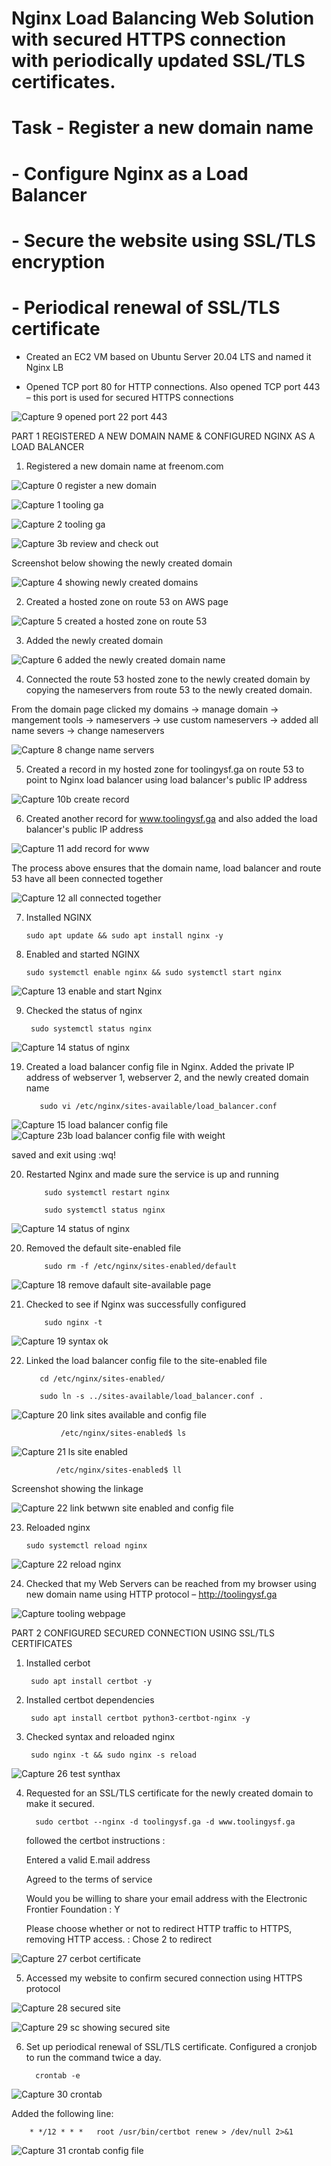 
# Nginx Load Balancing Web Solution with secured HTTPS connection with periodically updated SSL/TLS certificates.

# Task -  Register a new domain name
     
 #     - Configure Nginx as a Load Balancer
     
#       - Secure the website using SSL/TLS encryption

#      - Periodical renewal of SSL/TLS certificate


- Created an EC2 VM based on Ubuntu Server 20.04 LTS and named it Nginx LB 
   
 - Opened TCP port 80 for HTTP connections. Also opened TCP port 443 – this port is used for secured HTTPS connections
 
![Capture 9 opened port 22   port 443](https://user-images.githubusercontent.com/92916632/151833451-ef4c6800-a043-4e48-9610-104cd02c38d7.PNG)

PART 1 REGISTERED A NEW DOMAIN NAME & CONFIGURED NGINX AS A LOAD BALANCER


1. Registered a new domain name at freenom.com
  
  ![Capture 0 register a new domain](https://user-images.githubusercontent.com/92916632/151789392-60aefa59-261c-463f-b3cd-0ea0c2295d3c.PNG)


![Capture 1 tooling ga](https://user-images.githubusercontent.com/92916632/151788150-949887c9-8419-44e3-9092-aa9a7fe31eb2.PNG)

![Capture 2 tooling ga](https://user-images.githubusercontent.com/92916632/151788340-2f1abb2c-5b67-4206-8240-70842fbbf1b2.PNG)

![Capture 3b  review and check out](https://user-images.githubusercontent.com/92916632/151788847-6cb12391-9b31-4c2d-8072-d5f7271a2dc6.PNG)

Screenshot below showing the newly created domain

![Capture 4 showing newly created domains](https://user-images.githubusercontent.com/92916632/151788486-2f5773ac-014b-4870-b55f-f690f3033439.PNG)


2. Created a hosted zone on route 53 on AWS page

![Capture 5 created a hosted zone on route 53](https://user-images.githubusercontent.com/92916632/151797020-fbbba70a-2011-4c8f-814d-8cb6031e413e.PNG)

 
   
  3. Added the newly created domain
   
 ![Capture 6 added the newly created domain name](https://user-images.githubusercontent.com/92916632/151798695-9eda39f1-a249-4ea4-95b2-2a8cf41160cb.PNG) 
 

4.  Connected the route 53 hosted zone to the newly created domain by copying the nameservers from route 53 to the newly created domain. 
 
 From the domain page clicked my domains → manage domain → mangement tools →  nameservers → use custom nameservers → added all name severs → change nameservers
 
 ![Capture 8 change name servers](https://user-images.githubusercontent.com/92916632/151801876-84129e67-fd84-4cab-8a12-d4e10ac1eec1.PNG)

  
5. Created a record in my hosted zone for toolingysf.ga on route 53  to point to Nginx load balancer using load balancer's public IP address

![Capture 10b create record](https://user-images.githubusercontent.com/92916632/151838437-99bd337c-6747-407b-9c3a-fee689c47bf5.PNG)


6. Created another record for www.toolingysf.ga  and also added the load balancer's public IP address

![Capture 11 add record for www](https://user-images.githubusercontent.com/92916632/151839691-319965f0-c5a0-4a7c-87f1-cd5516fa3039.PNG)


The process above ensures that the domain name, load balancer and route 53 have all been connected together

![Capture 12 all connected together](https://user-images.githubusercontent.com/92916632/151841000-6e8cac77-08fa-402f-b3a9-22b0774e6a2f.PNG)



 7. Installed NGINX 

        sudo apt update && sudo apt install nginx -y
        
 
 8. Enabled and started NGINX

        sudo systemctl enable nginx && sudo systemctl start nginx         
 ![Capture 13 enable and start Nginx](https://user-images.githubusercontent.com/92916632/151845362-6c84bd02-0779-4d24-902e-0f21ad0150d6.PNG)
 
 9.  Checked the status of nginx 

          sudo systemctl status nginx

  
  ![Capture 14 status of nginx](https://user-images.githubusercontent.com/92916632/151845960-c1170e07-c8ca-4718-87ba-2f74d320051e.PNG)
  
 19. Created a load balancer config file in Nginx. Added the private IP address of webserver 1, webserver 2, and the newly created domain name

    
            sudo vi /etc/nginx/sites-available/load_balancer.conf
            

![Capture 15 load balancer config file](https://user-images.githubusercontent.com/92916632/151888513-6395bd53-bad6-4743-a60f-502a841964f4.PNG)
![Capture 23b load balancer config file with weight](https://user-images.githubusercontent.com/92916632/151890270-d9934968-1b51-4d20-bd9e-9e9e20e40bf1.PNG)

saved and exit using :wq!


20. Restarted Nginx and made sure the service is up and running

            sudo systemctl restart nginx

            sudo systemctl status nginx
            
![Capture 14 status of nginx](https://user-images.githubusercontent.com/92916632/151890931-a3042391-b56a-40e6-8fa5-75e798af82dc.PNG)
  
   
 20. Removed the default site-enabled file
   
             sudo rm -f /etc/nginx/sites-enabled/default

![Capture 18 remove dafault site-available page](https://user-images.githubusercontent.com/92916632/151866652-4248a47f-393b-4bcc-8591-c27d3a253ed4.PNG)

 21. Checked to see if Nginx was successfully configured

             sudo nginx -t 

![Capture 19 syntax ok](https://user-images.githubusercontent.com/92916632/151870567-70f42f12-bc29-4631-95f8-68bab7464bae.PNG)
 

22. Linked the load balancer config file to the site-enabled file
     
           cd /etc/nginx/sites-enabled/
 
           sudo ln -s ../sites-available/load_balancer.conf .
           
   ![Capture 20 link sites available and config file](https://user-images.githubusercontent.com/92916632/151873263-011b15b6-11f8-4b77-a32c-09f5021ce252.PNG) 
   
               /etc/nginx/sites-enabled$ ls 
            
   ![Capture 21 ls site enabled](https://user-images.githubusercontent.com/92916632/151874278-b35917f5-f6b9-409b-948b-0936451f50ae.PNG)


              /etc/nginx/sites-enabled$ ll           
 
 Screenshot showing the linkage 
            
  ![Capture 22 link betwwn site enabled and config file](https://user-images.githubusercontent.com/92916632/151874453-b73da9b9-0cd1-4f4f-b254-95d1644a53ef.PNG)
  
 23. Reloaded nginx 
  
         sudo systemctl reload nginx         
 
![Capture 22 reload nginx](https://user-images.githubusercontent.com/92916632/151881817-a2bfd908-9fdf-4fd8-818e-364a0747e00e.PNG) 


24. Checked that my Web Servers can be reached from my browser using new domain name using HTTP protocol – http://toolingysf.ga

![Capture tooling webpage](https://user-images.githubusercontent.com/92916632/152041004-09daa304-b0f7-409c-9c39-5b57a99da865.PNG)



PART 2 CONFIGURED SECURED CONNECTION USING SSL/TLS CERTIFICATES  

1.  Installed cerbot

         sudo apt install certbot -y 
         

2.  Installed certbot dependencies 

         sudo apt install certbot python3-certbot-nginx -y
         
3. Checked syntax and reloaded nginx

        sudo nginx -t && sudo nginx -s reload

![Capture 26 test synthax](https://user-images.githubusercontent.com/92916632/152212395-3f5e73bb-bab4-4f21-ae67-0fde49859623.PNG)


4. Requested for an SSL/TLS certificate for the newly created domain to make it secured. 

  
         sudo certbot --nginx -d toolingysf.ga -d www.toolingysf.ga
         
   followed the certbot instructions : 
   
   Entered a valid E.mail address
   
   Agreed to the terms of service
   
   Would you be willing to share your email address with the Electronic Frontier Foundation : Y
   
   
    Please choose whether or not to redirect HTTP traffic to HTTPS, removing HTTP access.  : Chose 2 to redirect
    
 ![Capture 27 cerbot certificate](https://user-images.githubusercontent.com/92916632/152241383-9d44b323-f726-4df9-bae6-65df1602dd3e.PNG)
 
 
 5. Accessed my website to confirm secured connection using HTTPS protocol

  ![Capture 28 secured site](https://user-images.githubusercontent.com/92916632/152245159-58d55b90-6a68-4655-b27b-3a7448724bda.PNG)
  
 
![Capture 29 sc showing secured site](https://user-images.githubusercontent.com/92916632/152245248-ea502b42-f198-4487-88c7-95b2e669fc96.PNG)


6.  Set up periodical renewal of  SSL/TLS certificate. Configured a cronjob to run the command twice a day. 

          crontab -e
          
  ![Capture 30 crontab](https://user-images.githubusercontent.com/92916632/152246806-c313e462-8a85-4478-99eb-d86f4bc06577.PNG)
  
  
  Added the following line:
  
        * */12 * * *   root /usr/bin/certbot renew > /dev/null 2>&1
        
   
  ![Capture  31 crontab config file](https://user-images.githubusercontent.com/92916632/152247143-746169b1-2331-415a-8690-824b68daf59f.PNG) 




  




